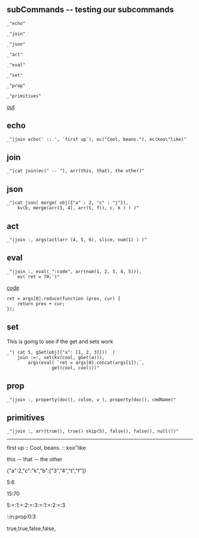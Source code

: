 subCommands -- testing our subcommands
---

    _"echo"

    _"join"

    _"json"

    _"act"

    _"eval"

    _"set"

    _"prop"

    _"primitives"

[out](# "save:")


## echo

    _"|join echo(' :: ', `first up`), ec("Cool, beans."), ec(koo\"like)"

## join

    _"|cat join(ec(" -- "), arr(this, that), the other)"

## json

    _"|cat json( merge( obj({"a" : 2, "c" : "j"}), 
        kv(b, merge(arr(3, 4), arr(t, f)), c, k ) ) )"

## act

    _"|join :, args(act(arr (4, 5, 6), slice, num(1) ) )"

## eval

    _"|join :, eval(_":code", arr(num(1, 2, 3, 4, 5))), 
        ev(`ret = 70;`)"



[code]()

    ret = args[0].reduce(function (prev, cur) {
        return prev + cur;
    });

## set

This is going to see if the get and sets work

    _"| cat 5, gSet(obj({"a": [1, 2, 3]}))  |
        join :=:, set(kv(cool, gGet(a))), 
            args(eval( `ret = args[0].concat(args[1]);`,
                     get(cool, cool)))"
 
## prop

    _"|join :, property(doc(), colon, v ), property(doc(), cmdName)"

## primitives

    _"|join :, arr(true(), true() skip(5), false(), false(), null())"

---
first up :: Cool, beans. :: koo"like

this -- that -- the other

{"a":2,"c":"k","b":["3","4","t","f"]}

5:6

15:70

5:=:1:=:2:=:3:=:1:=:2:=:3

⫶:in:prop⫶0⫶3

true,true,false,false,
